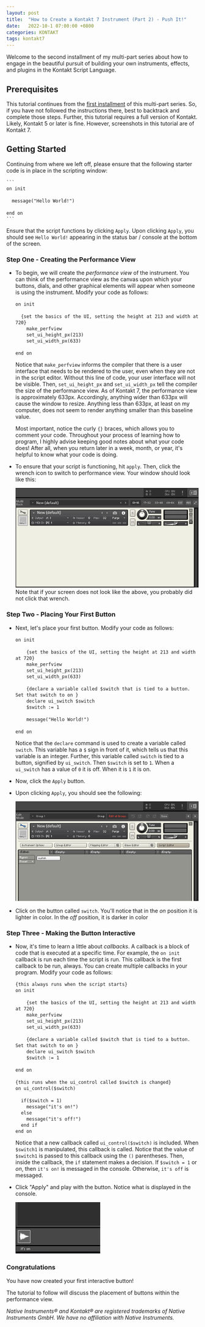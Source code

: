 ```yaml
---
layout: post
title:  "How to Create a Kontakt 7 Instrument (Part 2) - Push It!"
date:   2022-10-1 07:00:00 +0800
categories: KONTAKT
tags: kontakt7
---
```


Welcome to the second installment of my multi-part series about how to engage in the beautiful pursuit of building your own instruments, effects, and plugins in the Kontakt Script Language.

## Prerequisites

This tutorial continues from the [first installment](https://gelvinwhite.com/kontakt/2022/09/30/how-to-create-a-kontakt-7-instrument/) of this multi-part series. So, if you have not followed the instructions there, best to backtrack and complete those steps. Further, this tutorial requires a full version of Kontakt. Likely, Kontakt 5 or later is fine. However, screenshots in this tutorial are of Kontakt 7.

## Getting Started

Continuing from where we left off, please ensure that the following starter code is in place in the scripting window:

    ```
    on init

      message("Hello World!")

    end on
    ```

Ensure that the script functions by clicking `Apply`. Upon clicking `Apply`, you should see `Hello World!` appearing in the status bar / console at the bottom of the screen.

### Step One - Creating the Performance View

  * To begin, we will create the *performance view* of the instrument. You can think of the performance view as the canvas upon which your buttons, dials, and other graphical elements will appear when someone is using the instrument. Modify your code as follows:

    ```
    on init

      {set the basics of the UI, setting the height at 213 and width at 720}
    	make_perfview
    	set_ui_height_px(213)
    	set_ui_width_px(633)

    end on
    ```
    Notice that `make_perfview` informs the compiler that there is a user interface that needs to be rendered to the user, even when they are not in the script editor. Without this line of code, your user interface will not be visible. Then, `set_ui_height_px` and `set_ui_width_px` tell the compiler the size of the performance view. As of Kontakt 7, the performance view is approximately 633px. Accordingly, anything wider than 633px will cause the window to resize. Anything less than 633px, at least on my computer, does not seem to render anything smaller than this baseline value.

    Most important, notice the curly `{}` braces, which allows you to comment your code. Throughout your process of learning how to program, I highly advise keeping good notes about what your code does! After all, when you return later in a week, month, or year, it's helpful to know what your code is doing.

  * To ensure that your script is functioning, hit `apply`. Then, click the wrench icon to switch to performance view. Your window should look like this:

    ![kontakt wrench](/assets/2022-10-02-how-to-create-a-kontakt-7-instrument-part-2/001.png "kontakt wrench")
    Note that if your screen does not look like the above, you probably did not click that wrench.

### Step Two - Placing Your First Button

  * Next, let's place your first button. Modify your code as follows:

    ```
    on init

    	{set the basics of the UI, setting the height at 213 and width at 720}
    	make_perfview
    	set_ui_height_px(213)
    	set_ui_width_px(633)

    	{declare a variable called $switch that is tied to a button. Set that switch to on }
    	declare ui_switch $switch
    	$switch := 1

    	message("Hello World!")

    end on
    ```
    Notice that the `declare` command is used to create a variable called `switch`. This variable has a `$` sign in front of it, which tells us that this variable is an integer. Further, this variable called `switch` is tied to a button, signified by `ui_switch`. Then `$switch` is set to `1`. When a `ui_switch` has a value of `0` it is off. When it is `1` it is on.

  * Now, click the `Apply` button.

  * Upon clicking `Apply`, you should see the following:

    ![kontakt switch](/assets/2022-10-02-how-to-create-a-kontakt-7-instrument-part-2/002.png "kontakt switch")

  * Click on the button called `switch`. You'll notice that in the *on* position it is lighter in color. In the *off* position, it is darker in color

### Step Three - Making the Button Interactive

  * Now, it's time to learn a little about *callbacks*. A callback is a block of code that is executed at a specific time. For example, the `on init` callback is run each time the script is run. This callback is the first callback to be run, always. You can create multiple callbacks in your program. Modify your code as follows:

    ```
    {this always runs when the script starts}
    on init

    	{set the basics of the UI, setting the height at 213 and width at 720}
    	make_perfview
    	set_ui_height_px(213)
    	set_ui_width_px(633)

    	{declare a variable called $switch that is tied to a button. Set that switch to on }
    	declare ui_switch $switch
    	$switch := 1

    end on

    {this runs when the ui_control called $switch is changed}
    on ui_control($switch)

      if($switch = 1)
        message("it's on!")
      else
        message("it's off!")
      end if
    end on
    ```
    Notice that a new callback called `ui_control($switch)` is included. When `$switch1` is manipulated, this callback is called. Notice that the value of `$switch1` is passed to this callback using the `()` parentheses. Then, inside the callback, the `if` statement makes a decision. If `$switch = 1` or *on*, then `it's on!` is messaged in the console. Otherwise, `it's off` is messaged.

  * Click "Apply" and play with the button. Notice what is displayed in the console.

    ![kontakt console](/assets/2022-10-02-how-to-create-a-kontakt-7-instrument-part-2/003.png "kontakt console")

### Congratulations

You have now created your first interactive button!

The tutorial to follow will discuss the placement of buttons within the performance view.

*Native Instruments®️ and Kontakt®️ are registered trademarks of Native Instruments GmbH. We have no affiliation with Native Instruments.*
